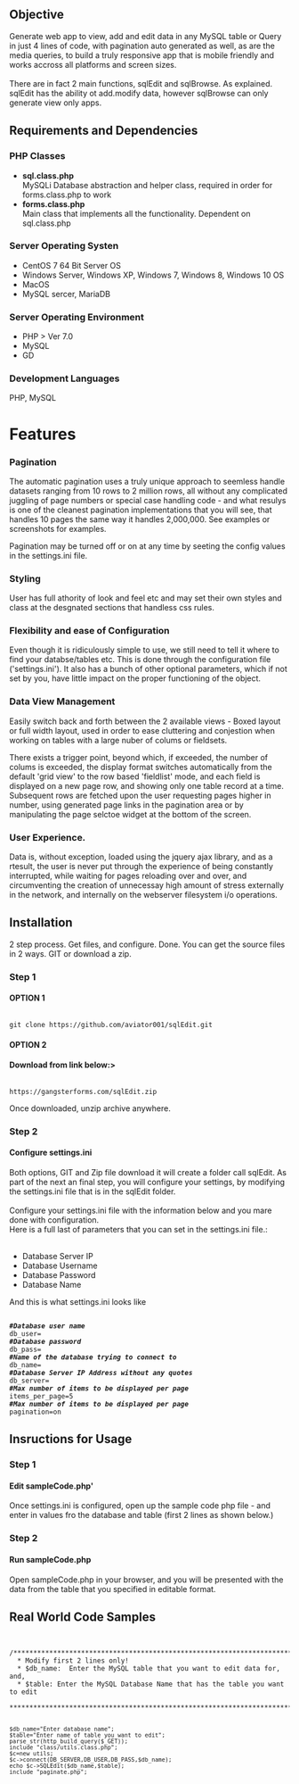 <h2>Objective</h2>
Generate web app to view, add and edit data in any MySQL table or Query in just 4 lines of code, with pagination auto generated as well, as are the media queries, to build a truly responsive app that is mobile friendly  and works accross all platforms and screen sizes.
<br><br>
There are in fact 2 main functions, sqlEdit and sqlBrowse. As explained. sqlEdit has the ability ot add.modify data, however sqlBrowse can only generate view only apps.

<h2>Requirements and Dependencies</h2>
<h3>PHP Classes</h3>
<ul>
    <li><b>sql.class.php</b><div>MySQLi Database abstraction and helper class, required in order for forms.class.php to work</div></li>
    <li><b>forms.class.php</b><div>Main class that implements all the functionality. Dependent on sql.class.php</div></li>
</ul>

<h3>Server Operating Systen</h3>
<ul>
    <li>CentOS 7 64 Bit Server OS</li>
    <li>Windows Server, Windows XP, Windows 7, Windows 8, Windows 10 OS</li> 
    <li>MacOS</li>
    <li>MySQL sercer, MariaDB</li>
</ul>

<h3>Server Operating Environment</h3>
<ul>
    <li>PHP > Ver 7.0
    <li>MySQL
    <li>GD</li>
</ul>

<h3>Development Languages</h3>
PHP, MySQL

<h1>Features</h1>

<h3>Pagination</h3>
The automatic pagination uses a truly unique approach to seemless handle datasets ranging from 10 rows to 2 million rows, all without any complicated juggling of page numbers or special case handling code - and what resulys is one of the cleanest pagination implementations that you will see, that handles 10 pages the same way it handles 2,000,000. See examples or screenshots for examples.

Pagination may be turned off or on at any time by seeting the config values in the settings.ini file.

<h3>Styling</h3>
User has full athority of look and feel etc and may set their own styles and class at the desgnated sections that handless css rules.

<h3>Flexibility and ease of Configuration</h3>
Even though it is ridiculously simple to use, we still need to tell it where to find your databse/tables etc. This is done through the configuration file ('settings.ini'). It also has a bunch of other optional parameters, which if not set by you, have little impact on the proper functioning of the object.

<h3>Data View Management</h3>
Easily switch back and forth between the 2 available views - Boxed layout or full width layout, used in order to ease cluttering and conjestion when working on tables with a large nuber of colums or fieldsets.

There exists a trigger point, beyond which, if exceeded, the number of colums is exceeded, the display format switches automatically from the default 'grid view' to the row based 'fieldlist' mode, and each field is displayed on a new page row, and showing only one table record at a time. Subsequent rows are fetched upon the user requesting pages higher in number, using generated page links in the pagination area or by manipulating the page selctoe widget at the bottom of the screen.

<h3>User Experience.</h3>
Data is, without exception, loaded using the jquery ajax library, and as a rtesult, the user is never put through the experience of being constantly interrupted, while waiting for pages reloading over and over, and circumventing the creation of unnecessay high amount of stress externally in the network, and internally on the webserver filesystem i/o operations.


<h2>Installation</h2>
<div>2 step process. Get files, and configure. Done. You can get the source files in 2 ways. GIT or download a zip.</div>

<h3>Step 1 </h3>
<h4>OPTION 1</h4>
<pre><code>
git clone https://github.com/aviator001/sqlEdit.git
</code></pre>

<h4>OPTION 2</h4>
<h4>Download from link below:></h4>
<pre><code>
https://gangsterforms.com/sqlEdit.zip
</code></pre>

<div>Once downloaded, unzip archive anywhere.

<h3>Step 2 </h3>
<h4>Configure settings.ini</h4>

<div>Both options, GIT and Zip file download it will create a folder call sqlEdit. As part of the next an final step, you will configure your settings, by modifying the settings.ini file that is in the sqlEdit folder.</div>
<br>
<div>Configure your settings.ini file with the information below and you  mare done with configuration.</div>
<div>Here is a full last of parameters  that you can set in the settings.ini file.:</div>
<br>
<ul>
<li>Database Server IP</li>
<li>Database Username</li>
<li>Database Password</li>
<li>Database Name</li>
</ul>
<div>And this is what settings.ini looks like</div>
<pre><code>
<b><i>#Database user name</i></b>
db_user=
<b><i>#Database password</i></b>
db_pass=
<b><i>#Name of the database trying to connect to</i></b>
db_name=
<b><i>#Database Server IP Address without any quotes</i></b>
db_server=
<b><i>#Max number of items to be displayed per page</i></b>
items_per_page=5
<b><i>#Max number of items to be displayed per page</i></b>
pagination=on
</pre></code>

<h2>Insructions for Usage</h2>
<h3>Step 1</h3>
<h4>Edit sampleCode.php'</h4>
<div>Once settings.ini is configured, open up the sample code php file - and enter in values fro the database and table (first 2 lines  as shown below.)</div>

<h3>Step 2</h3>
<h4>Run sampleCode.php</h4>
<div>Open sampleCode.php in your browser, and you will be presented with the data from the table that you specified in editable format.</div>

<h2>Real World Code Samples</h2>
<pre><code>
 /*******************************************************************************
  * Modify first 2 lines only! 
  * $db_name:  Enter the MySQL table that you want to edit data for, and,
  * $table: Enter the MySQL Database Name that has the table you want to edit
  *****************************************************************************/
  
    $db_name="Enter database name";
    $table="Enter name of table you want to edit";
    parse_str(http_build_query($_GET));
    include "class/utils.class.php";
    $c=new utils;
    $c->connect(DB_SERVER,DB_USER,DB_PASS,$db_name);
    echo $c->SQLEdit($db_name,$table);
    include "paginate.php";
</code></pre>
